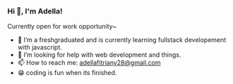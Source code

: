 ### Hi 👋, I'm Adella!
Currently open for work opportunity~

- 🌱 I’m a freshgraduated and is currently learning fullstack developement with javascript.
- 🤔 I’m looking for help with web development and things.
- 📫 How to reach me: adellafitriany28@gmail.com
- :grin: coding is fun when its finished.
